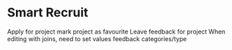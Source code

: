 # Smart Recruit




Apply for project
mark project as favourite
Leave feedback for project
When editing with joins, need to set values
feedback categories/type